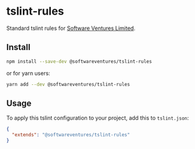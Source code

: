 # tslint-rules

Standard tslint rules for [Software Ventures Limited](http://www.softwareventures.co.uk/).


## Install

```bash
npm install --save-dev @softwareventures/tslint-rules
```

or for yarn users:

```bash
yarn add --dev @softwareventures/tslint-rules
```


## Usage

To apply this tslint configuration to your project, add this to `tslint.json`:

```json
{
  "extends": "@softwareventures/tslint-rules"
}
```
